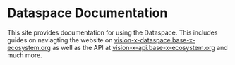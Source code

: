 # Dataspace Documentation

This site provides documentation for using the Dataspace. This includes guides on naviagting the website on [vision-x-dataspace.base-x-ecosystem.org](https://vision-x-dataspace.base-x-ecosystem.org) as well as the API at [vision-x-api.base-x-ecosystem.org](https://vision-x-api.base-x-ecosystem.org) and much more.
